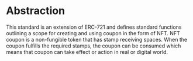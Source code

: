 # Abstraction

This standard is an extension of ERC-721 and defines standard functions outlining a scope for creating and using coupon in the form of NFT. NFT coupon is a non-fungible token that has stamp receiving spaces. When the coupon fulfills the required stamps, the coupon can be consumed which means that coupon can take effect or action in real or digital world.
